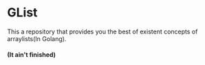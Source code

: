 # GList 
This a repository that provides you the best of existent concepts of arraylists(In Golang).
#### (It ain't finished)
